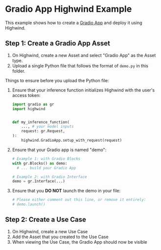 # Gradio App Highwind Example

This example shows how to create a [Gradio App](https://www.gradio.app/) and deploy it
using Highwind.

## Step 1: Create a Gradio App Asset

1. On Highwind, create a new Asset and select "Gradio App" as the Asset type.
2. Upload a single Python file that follows the format of `demo.py` in this folder.

Things to ensure before you upload the Python file:

1. Ensure that your inference function initializes Highwind with the user's access token:

    ```py
    import gradio as gr
    import highwind


    def my_inference_function(
        ..., # your model inputs
        request: gr.Request,
    ):
        highwind.GradioApp.setup_with_request(request)
    ```

2. Ensure that your Gradio app is named "demo":

    ```py
    # Example 1: with Gradio Blocks
    with gr.Blocks() as demo:
      # ... build your Gradio App

    # Example 2: with Gradio Interface
    demo = gr.Interface(...)
    ```

3. Ensure that you **DO NOT** launch the demo in your file:

    ```py
    # Please either comment out this line, or remove it entirely:
    # demo.launch()
    ```

## Step 2: Create a Use Case

1. On Highwind, create a new Use Case
2. Add the Asset that you created to the Use Case
3. When viewing the Use Case, the Gradio App should now be visible

